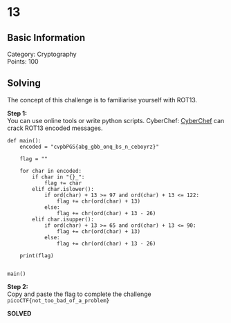 # 13

## Basic Information
Category: Cryptography  
Points: 100   

## Solving
The concept of this challenge is to familiarise yourself with ROT13.   
  
**Step 1:**  
You can use online tools or write python scripts. CyberChef: [CyberChef](https://cyberchef.org) can crack ROT13 encoded messages.     
```
def main():
	encoded = "cvpbPGS{abg_gbb_onq_bs_n_ceboyrz}"

	flag = ""

	for char in encoded:
		if char in "{}_":
			flag += char
		elif char.islower():
			if ord(char) + 13 >= 97 and ord(char) + 13 <= 122:
				flag += chr(ord(char) + 13)
			else:
				flag += chr(ord(char) + 13 - 26)
		elif char.isupper():
			if ord(char) + 13 >= 65 and ord(char) + 13 <= 90:
				flag += chr(ord(char) + 13)
			else:
				flag += chr(ord(char) + 13 - 26)

	print(flag)
		

main()
```

**Step 2:**   
Copy and paste the flag to complete the challenge  
```picoCTF{not_too_bad_of_a_problem}```  

**SOLVED**  
